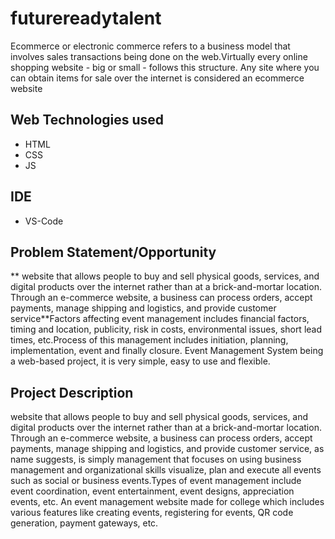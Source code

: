 # futurereadytalent
Ecommerce or electronic commerce refers to a business model that involves sales transactions being done on the web.Virtually every online shopping website - big or small - follows this structure. Any site where you can obtain items for sale over the internet is considered an ecommerce website

## Web Technologies used
- HTML
- CSS
- JS
## IDE
- VS-Code

## Problem Statement/Opportunity
** website that allows people to buy and sell physical goods, services, and digital products over the internet rather than at a brick-and-mortar location. Through an e-commerce website, a business can process orders, accept payments, manage shipping and logistics, and provide customer service**Factors affecting event management includes financial factors, timing and location, publicity, risk in costs, environmental issues, short lead times, etc.Process of this management includes initiation, planning, implementation, event and finally closure. Event Management System being a web-based project, it is very simple, easy to use and flexible.

## Project Description
website that allows people to buy and sell physical goods, services, and digital products over the internet rather than at a brick-and-mortar location. Through an e-commerce website, a business can process orders, accept payments, manage shipping and logistics, and provide customer service, as name suggests, is simply management that focuses on using business management and organizational skills visualize, plan and execute all events such as social or business events.Types of event management include event coordination, event entertainment, event designs, appreciation events, etc. An event management website made for college which includes various features like creating events, registering for events, QR code generation, payment gateways, etc.
